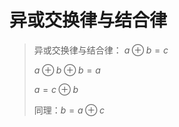 # 异或交换律与结合律

> 异或交换律与结合律：
> $a \oplus b = c$
>
> $a \oplus b \oplus b = a$
>
> $a = c \oplus b$
>
> 同理：$b=a \oplus c$
